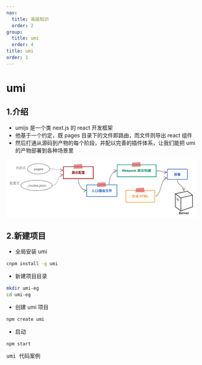 ```yaml
---
nav:
  title: 高级知识
  order: 2
group:
  title: umi
  order: 4
title: umi
order: 1
---
```


# umi

## 1.介绍

- umijs 是一个类 next.js 的 react 开发框架
- 他基于一个约定，既 pages 目录下的文件即路由，而文件则导出 react 组件
- 然后打通从源码到产物的每个阶段，并配以完善的插件体系，让我们能把 umi 的产物部署到各种场景里

![](./1.png)

## 2.新建项目

- 全局安装 umi

```sh
cnpm install -g umi
```

- 新建项目目录

```sh
mkdir umi-eg
cd umi-eg
```

- 创建 umi 项目

```sh
npm create umi
```

- 启动

```
npm start
```

<kbd><a :href="./umi-eg.rar" download="umi-eg.rar">umi 代码案例</a></kbd>
